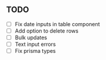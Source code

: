 ## TODO

- [ ] Fix date inputs in table component
- [ ] Add option to delete rows
- [ ] Bulk updates
- [ ] Text input errors
- [ ] Fix prisma types
